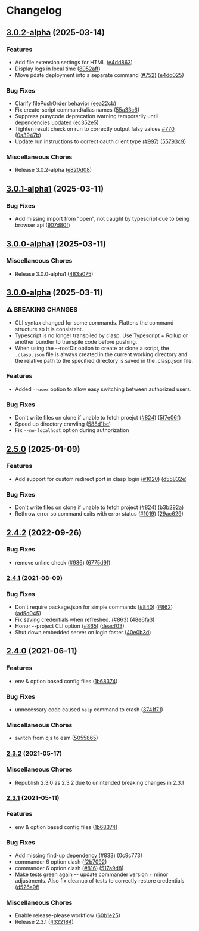 # Changelog

## [3.0.2-alpha](https://github.com/google/clasp/compare/v3.0.1-alpha1...v3.0.2-alpha) (2025-03-14)


### Features

* Add file extension settings for HTML ([e4dd863](https://github.com/google/clasp/commit/e4dd863de347e3f1747d7aff283432e9f8eb4697))
* Display logs in local time ([8952aff](https://github.com/google/clasp/commit/8952aff81abc986788c1e4daca8c416ee3813d7f))
* Move pdate deployment into a separate command ([#752](https://github.com/google/clasp/issues/752)) ([e4dd025](https://github.com/google/clasp/commit/e4dd025377b8961dfbd8ce5170112563d40f5ff1))


### Bug Fixes

* Clarify filePushOrder behavior ([eea22cb](https://github.com/google/clasp/commit/eea22cba387fd92e571d7c1ebe322be1c360972a))
* Fix create-script command/alias names ([55a33c6](https://github.com/google/clasp/commit/55a33c6a4780172c16ff8ee7316631787c9f13e5))
* Suppress punycode deprecation warning temporarily until dependencies updated ([ec352e5](https://github.com/google/clasp/commit/ec352e57c3184a23dd203f1468f7ecbfa820cc98))
* Tighten result check on run to correctly output falsy values [#770](https://github.com/google/clasp/issues/770) ([0a3947b](https://github.com/google/clasp/commit/0a3947ba6a6f14cfcbf7f8693949044064eb2738))
* Update run instructions to correct oauth client type ([#997](https://github.com/google/clasp/issues/997)) ([55793c9](https://github.com/google/clasp/commit/55793c9b2eaf762ac93283c64b032ab84efb1c5d))


### Miscellaneous Chores

* Release 3.0.2-alpha ([e820d08](https://github.com/google/clasp/commit/e820d08667787a4a8dae2cc8a514b886a31195fc))

## [3.0.1-alpha1](https://github.com/google/clasp/compare/v3.0.0-alpha1...v3.0.1-alpha1) (2025-03-11)


### Bug Fixes

* Add missing import from "open", not caught by typescript due to being browser api ([907d80f](https://github.com/google/clasp/commit/907d80f9e5d81dde387c783a86553134bf219a64))

## [3.0.0-alpha1](https://github.com/google/clasp/compare/v3.0.0-alpha...v3.0.0-alpha1) (2025-03-11)


### Miscellaneous Chores

* Release 3.0.0-alpha1 ([483a075](https://github.com/google/clasp/commit/483a0755a6d66125e0efa59bac2d3e9cb12f5a7b))

## [3.0.0-alpha](https://github.com/google/clasp/compare/v2.5.0...v3.0.0-alpha) (2025-03-11)

### ⚠ BREAKING CHANGES

* CLI syntax changed for some commands. Flattens the command structure so it is consistent.
* Typescript is no longer transpiled by clasp. Use Typescript + Rollup or another bundler to transpile code before pushing.
* When using the --rootDir option to create or clone a script, the `.clasp.json` file is always created in the current working directory and the relative path to the specified directory is saved in the .clasp.json file.

### Features

* Added `--user` option to allow easy switching between authorized users.

### Bug Fixes

* Don't write files on clone if unable to fetch proejct ([#824](https://github.com/google/clasp/issues/824)) ([5f7e06f](https://github.com/google/clasp/commit/5f7e06f565d11852108d330c03dada28895c22d7))
* Speed up directory crawling ([588d1bc](https://github.com/google/clasp/commit/588d1bc8df14568bc3dd7d331f3adde44f784f9e))
* Fix `--no-localhost` option during authorization

## [2.5.0](https://github.com/google/clasp/compare/v2.4.2...v2.5.0) (2025-01-09)


### Features

* Add support for custom redirect port in clasp login ([#1020](https://github.com/google/clasp/issues/1020)) ([d55832e](https://github.com/google/clasp/commit/d55832e59d63c480ae591f7d1ecba457ebfafb7b))


### Bug Fixes

* Don't write files on clone if unable to fetch project ([#824](https://github.com/google/clasp/issues/824)) ([b3b292a](https://github.com/google/clasp/commit/b3b292acfcc9bb191a3f4171601b8c420c187546))
* Rethrow error so command exits with error status ([#1019](https://github.com/google/clasp/issues/1019)) ([29ac629](https://github.com/google/clasp/commit/29ac62988b970b1905fe2601828bf7dcaac47b54))

## [2.4.2](https://github.com/google/clasp/compare/v2.4.1...v2.4.2) (2022-09-26)


### Bug Fixes

* remove online check ([#936](https://github.com/google/clasp/issues/936)) ([6775d9f](https://github.com/google/clasp/commit/6775d9f674886ac11ee2a23d59cbe62dd141d97b))

### [2.4.1](https://www.github.com/google/clasp/compare/v2.4.0...v2.4.1) (2021-08-09)


### Bug Fixes

* Don't require package.json for simple commands ([#840](https://www.github.com/google/clasp/issues/840)) ([#862](https://www.github.com/google/clasp/issues/862)) ([ad5d045](https://www.github.com/google/clasp/commit/ad5d045c431f1341cf79bcf18f150f0e9d11db55))
* Fix saving credentials when refreshed. ([#863](https://www.github.com/google/clasp/issues/863)) ([48e6fa3](https://www.github.com/google/clasp/commit/48e6fa3354de635a3ea1ce089d481847b2e939e9))
* Honor --project CLI option ([#865](https://www.github.com/google/clasp/issues/865)) ([deacf03](https://github.com/google/clasp/commit/deacf03d6d2d28abd9f3a408a77b69e99b9a59bf))
* Shut down embedded server on login faster ([40e0b3d](https://github.com/google/clasp/commit/40e0b3d67c3d381d0f24d738781ed61a2622c477))


## [2.4.0](https://www.github.com/google/clasp/compare/v2.3.1...v2.4.0) (2021-06-11)


### Features

* env & option based config files ([1b68374](https://www.github.com/google/clasp/commit/1b6837480b2e22cb8728cb80b2d8cfa36381d982))


### Bug Fixes

* unnecessary code caused `help` command to crash ([3741f71](https://www.github.com/google/clasp/commit/3741f71d744a2db8c5f1304c3426b253f8e742bd))


### Miscellaneous Chores

* switch from cjs to esm ([5055865](https://www.github.com/google/clasp/commit/5055865a28e48a654ffbb3b28212e53f484f76a4))


### [2.3.2](https://www.github.com/google/clasp/compare/v2.3.0...v2.3.2) (2021-05-17)


### Miscellaneous Chores

* Republish 2.3.0 as 2.3.2 due to unintended breaking changes in 2.3.1


### [2.3.1](https://www.github.com/google/clasp/compare/v2.3.0...v2.3.1) (2021-05-11)


### Features

* env & option based config files ([1b68374](https://www.github.com/google/clasp/commit/1b6837480b2e22cb8728cb80b2d8cfa36381d982))


### Bug Fixes

* Add missing find-up dependency ([#833](https://www.github.com/google/clasp/issues/833)) ([0c9c773](https://www.github.com/google/clasp/commit/0c9c773ff800be23aba2b32a049fec186c2e8507))
* commander 6 option clash ([f2b7092](https://www.github.com/google/clasp/commit/f2b709260d4581ad5f5ac78121481824ab54f076))
* commander 6 option clash ([#816](https://www.github.com/google/clasp/issues/816)) ([517a9d8](https://www.github.com/google/clasp/commit/517a9d8ff71c89f0665ae57903111529eb8d6dd7))
* Make tests green again -- update commander version + minor adjustments. Also fix cleanup of tests to correctly restore credentials ([d526a9f](https://www.github.com/google/clasp/commit/d526a9fa9cc4975e27c3c153cad870ca3351b89b))


### Miscellaneous Chores

* Enable release-please workflow ([60b1e25](https://www.github.com/google/clasp/commit/60b1e25a343204ce6fbff9ce5a056b479d17bbe1))
* Release 2.3.1 ([4322184](https://www.github.com/google/clasp/commit/432218430e9d1506f7a09d65893b83c951c529be))
